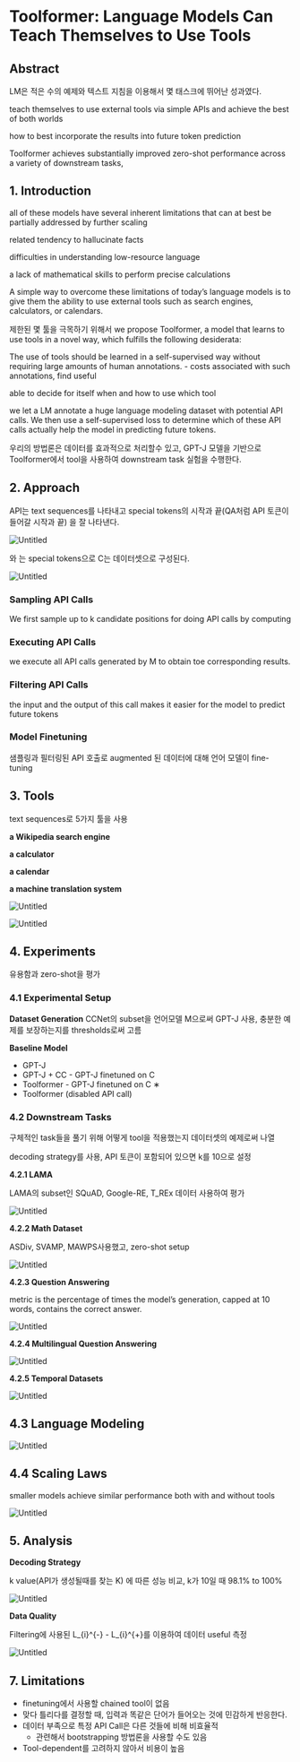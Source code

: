 # Toolformer: Language Models Can Teach Themselves to Use Tools

## Abstract

LM은 적은 수의 예제와 텍스트 지침을 이용해서 몇 태스크에 뛰어난 성과였다. 

teach themselves to use external tools via simple APIs and achieve the best of both worlds

how to best incorporate the results into future token prediction

Toolformer achieves substantially improved zero-shot performance across a variety of downstream tasks,

## 1. Introduction

all of these models have several inherent limitations that can at best be partially addressed by further scaling

related tendency to hallucinate facts

difficulties in understanding low-resource language

a lack of mathematical skills to perform precise calculations

A simple way to overcome these limitations of today’s language models is to give them the ability to use external tools such as search engines, calculators, or calendars.

제한된 몇 툴을 극목하기 위해서 we propose Toolformer, a model that learns to use tools in a novel way, which fulfills the following desiderata:

The use of tools should be learned in a self-supervised way without requiring large amounts of human annotations. - costs associated with such annotations, find useful

able to decide for itself when and how to use which tool

we let a LM annotate a huge language modeling dataset with potential API calls. We then use a self-supervised loss to determine which of these API calls actually help the model in predicting future tokens. 

우리의 방법론은 데이터를 효과적으로 처리할수 있고, GPT-J 모델을 기반으로 Toolformer에서 tool을 사용하여 downstream task 실험을 수행한다.

## 2. Approach

API는 text sequences를 나타내고 special tokens의 시작과 끝(QA처럼 API 토큰이 들어갈 시작과 끝) 을 잘 나타낸다.

![Untitled](images/Toolformer%20Language%20Models%20Can%20Teach%20Themselves%20to%208c69f1f7534948da8930224ef58c1947/Untitled.png)

<API>와 </API>는 special tokens으로 C는 데이터셋으로 구성된다.

![Untitled](images/Toolformer%20Language%20Models%20Can%20Teach%20Themselves%20to%208c69f1f7534948da8930224ef58c1947/Untitled%201.png)

### Sampling API Calls

We first sample up to k candidate positions for doing API calls by computing

### Executing API Calls

we execute all API calls generated by M to obtain toe corresponding results.

### Filtering API Calls

the input and the output of this call makes it easier for the model to predict future tokens

### Model Finetuning

샘플링과 필터링된 API 호출로 augmented 된 데이터에 대해 언어 모델이 fine-tuning

## 3. Tools

text sequences로 5가지 툴을 사용

**a Wikipedia search engine**

 **a calculator** 

**a calendar**

 **a machine translation system**

![Untitled](images/Toolformer%20Language%20Models%20Can%20Teach%20Themselves%20to%208c69f1f7534948da8930224ef58c1947/Untitled%202.png)

![Untitled](images/Toolformer%20Language%20Models%20Can%20Teach%20Themselves%20to%208c69f1f7534948da8930224ef58c1947/Untitled%203.png)

## 4. Experiments

유용함과 zero-shot을 평가

### 4.1 Experimental Setup

**Dataset Generation** CCNet의 subset을 언어모델 M으로써 GPT-J 사용, 충분한 예제를 보장하는지를 thresholds로써 고름

**Baseline Model**

- GPT-J
- GPT-J + CC - GPT-J finetuned on C
- Toolformer -  GPT-J finetuned on C ∗
- Toolformer (disabled API call)

### 4.2 Downstream Tasks

구체적인 task들을 풀기 위해 어떻게 tool을 적용했는지 데이터셋의 예제로써 나열

decoding strategy를  사용, API 토큰이 포함되어 있으면 k를 10으로 설정

**4.2.1  LAMA**

LAMA의 subset인 SQuAD, Google-RE, T_REx 데이터 사용하여 평가

![Untitled](images/Toolformer%20Language%20Models%20Can%20Teach%20Themselves%20to%208c69f1f7534948da8930224ef58c1947/Untitled%204.png)

**4.2.2 Math Dataset**

ASDiv, SVAMP, MAWPS사용했고, zero-shot setup

![Untitled](images/Toolformer%20Language%20Models%20Can%20Teach%20Themselves%20to%208c69f1f7534948da8930224ef58c1947/Untitled%205.png)

**4.2.3 Question Answering**

metric is the percentage of times the model’s generation, capped at 10 words, contains the correct answer.

![Untitled](images/Toolformer%20Language%20Models%20Can%20Teach%20Themselves%20to%208c69f1f7534948da8930224ef58c1947/Untitled%206.png)

**4.2.4 Multilingual Question Answering**

![Untitled](images/Toolformer%20Language%20Models%20Can%20Teach%20Themselves%20to%208c69f1f7534948da8930224ef58c1947/Untitled%207.png)

**4.2.5 Temporal Datasets**

![Untitled](images/Toolformer%20Language%20Models%20Can%20Teach%20Themselves%20to%208c69f1f7534948da8930224ef58c1947/Untitled%208.png)

## 4.3 Language Modeling

![Untitled](images/Toolformer%20Language%20Models%20Can%20Teach%20Themselves%20to%208c69f1f7534948da8930224ef58c1947/Untitled%209.png)

## 4.4 Scaling Laws

smaller models achieve similar performance both with and without tools

![Untitled](images/Toolformer%20Language%20Models%20Can%20Teach%20Themselves%20to%208c69f1f7534948da8930224ef58c1947/Untitled%2010.png)

## 5. Analysis

**Decoding Strategy** 

k value(API가 생성될때를 찾는 K) 에 따른 성능 비교, k가 10일 때 98.1% to 100%

![Untitled](images/Toolformer%20Language%20Models%20Can%20Teach%20Themselves%20to%208c69f1f7534948da8930224ef58c1947/Untitled%2011.png)

**Data Quality**

Filtering에 사용된 L_{i}^{-} - L_{i}^{+}를 이용하여 데이터 useful 측정

![Untitled](images/Toolformer%20Language%20Models%20Can%20Teach%20Themselves%20to%208c69f1f7534948da8930224ef58c1947/Untitled%2012.png)

## 7. Limitations

- finetuning에서 사용할 chained tool이 없음
- 맞다 틀리다를 결정할 때, 입력과 똑같은 단어가 들어오는 것에 민감하게 반응한다.
- 데이터 부족으로  특정 API Call은 다른 것들에 비해  비효율적
    - 관련해서 bootstrapping 방법론을 사용할 수도 있음
- Tool-dependent를 고려하지 않아서 비용이 높음



```python

```
